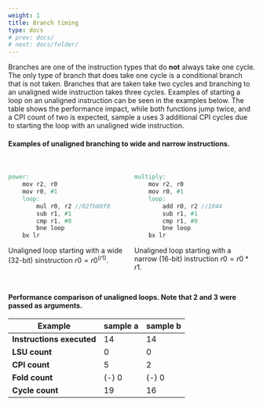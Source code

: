 ```yaml
---
weight: 1
title: Branch timing
type: docs
# prev: docs/
# next: docs/folder/
---
```


<style>
  .side-by-side {
    display: flex;
    gap: 10px;
    padding-top: 20px;
    padding-bottom: 10px;
  }
  .box {
    flex: 1;
    border: none;
    box-sizing: border-box;
  }
  @media (max-width: 400px) {
            .side-by-side {
                flex-direction: column;
            }
        }
</style>


Branches are one of the instruction types that do **not** always take one cycle. The only type of branch that does take one cycle is a conditional branch that is not taken. Branches that are taken take two cycles and branching to an unaligned wide instruction takes three cycles. Examples of starting a loop on an unaligned instruction can be seen in the examples below. The table shows the performance impact, while both functions jump twice, and a CPI count of two is expected, sample a uses 3 additional CPI cycles due to starting the loop with an unaligned wide instruction.


#### Examples of unaligned branching to wide and narrow instructions.
<div class="side-by-side">
  <div class="box">

```verilog {filename="sample_a.s"}
power:
    mov r2, r0
    mov r0, #1     
    loop:
        mul r0, r2 //02fb00f0
        sub r1, #1
        cmp r1, #0
        bne loop
    bx lr
```
Unaligned loop starting with a wide (32-bit) sinstruction $r0 = r0^{(r1)}$.
  </div>
  <div class="box">

```verilog {filename="sample_b.s"}
multiply:
    mov r2, r0
    mov r0, #1     
    loop:
        add r0, r2 //1044
        sub r1, #1
        cmp r1, #0
        bne loop
    bx lr
```
Unaligned loop starting with a narrow (16-bit) instruction $r0 = r0*r1$.
  </div>
</div>


#### Performance comparison of unaligned loops. Note that 2 and 3 were passed as arguments.
| Example                | sample a | sample b |
|------------------------|----------|----------|
| **Instructions executed** | 14        | 14        |
| **LSU count**             | 0        | 0        |
| **CPI count**             | 5        | 2        |
| **Fold count**            | (-) 0    | (-) 0    |
| **Cycle count**           | 19        | 16        |